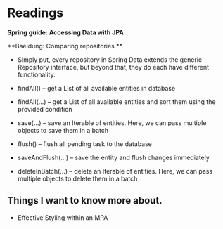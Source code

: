 # Readings

**Spring guide: Accessing Data with JPA**



**Baeldung: Comparing repositories **

- Simply put, every repository in Spring Data extends the generic Repository interface, but beyond that, they do each have different functionality.

- findAll() – get a List of all available entities in database
- findAll(…) – get a List of all available entities and sort them using the provided condition
- save(…) – save an Iterable of entities. Here, we can pass multiple objects to save them in a batch
- flush() – flush all pending task to the database
- saveAndFlush(…) – save the entity and flush changes immediately
- deleteInBatch(…) – delete an Iterable of entities. Here, we can pass multiple objects to delete them in a batch


## Things I want to know more about.

- Effective Styling within an MPA

